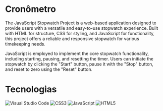 # Cronômetro 

The JavaScript Stopwatch Project is a web-based application designed to provide users with a versatile and easy-to-use stopwatch experience. 
Built with HTML for structure, CSS for styling, and JavaScript for functionality, this project offers a reliable and responsive stopwatch for various timekeeping needs.

JavaScript is employed to implement the core stopwatch functionality, including starting, pausing, and resetting the timer.
Users can initiate the stopwatch by clicking the "Start" button, pause it with the "Stop" button, and reset to zero using the "Reset" button.

# Tecnologias

![Visual Studio Code](https://img.shields.io/badge/Visual%20Studio%20Code-0078d7.svg?style=for-the-badge&logo=visual-studio-code&logoColor=white)
![CSS3](https://img.shields.io/badge/css3-%231572B6.svg?style=for-the-badge&logo=css3&logoColor=white)
![JavaScript](https://img.shields.io/badge/javascript-%23323330.svg?style=for-the-badge&logo=javascript&logoColor=%23F7DF1E)
![HTML5](https://img.shields.io/badge/html5-%23E34F26.svg?style=for-the-badge&logo=html5&logoColor=white)
